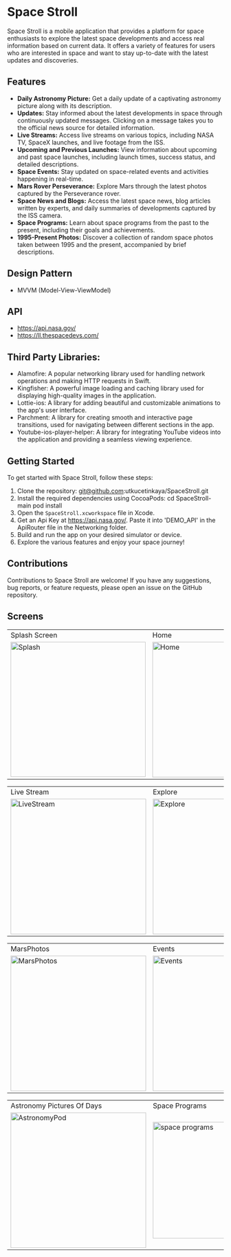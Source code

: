 # Space Stroll 

Space Stroll is a mobile application that provides a platform for space enthusiasts to explore the latest space developments and access real information based on current data. It offers a variety of features for users who are interested in space and want to stay up-to-date with the latest updates and discoveries.

## Features

- **Daily Astronomy Picture:** Get a daily update of a captivating astronomy picture along with its description.
- **Updates:** Stay informed about the latest developments in space through continuously updated messages. Clicking on a message takes you to the official news source for detailed information.
- **Live Streams:** Access live streams on various topics, including NASA TV, SpaceX launches, and live footage from the ISS.
- **Upcoming and Previous Launches:** View information about upcoming and past space launches, including launch times, success status, and detailed descriptions.
- **Space Events:** Stay updated on space-related events and activities happening in real-time.
- **Mars Rover Perseverance:** Explore Mars through the latest photos captured by the Perseverance rover.
- **Space News and Blogs:** Access the latest space news, blog articles written by experts, and daily summaries of developments captured by the ISS camera.
- **Space Programs:** Learn about space programs from the past to the present, including their goals and achievements.
- **1995-Present Photos:** Discover a collection of random space photos taken between 1995 and the present, accompanied by brief descriptions.

  
## Design Pattern
- MVVM (Model-View-ViewModel)

## API
- https://api.nasa.gov/
- https://ll.thespacedevs.com/

## Third Party Libraries:

- Alamofire: A popular networking library used for handling network operations and making HTTP requests in Swift.
- Kingfisher: A powerful image loading and caching library used for displaying high-quality images in the application.
- Lottie-ios: A library for adding beautiful and customizable animations to the app's user interface.
- Parchment: A library for creating smooth and interactive page transitions, used for navigating between different sections in the app.
- Youtube-ios-player-helper: A library for integrating YouTube videos into the application and providing a seamless viewing experience.

## Getting Started

To get started with Space Stroll, follow these steps:

1. Clone the repository: git@github.com:utkucetinkaya/SpaceStroll.git
2. Install the required dependencies using CocoaPods:
   cd SpaceStroll-main
   pod install
4. Open the `SpaceStroll.xcworkspace` file in Xcode.
5. Get an Api Key at https://api.nasa.gov/. Paste it into 'DEMO_API' in the ApiRouter file in the Networking folder.
6. Build and run the app on your desired simulator or device.
7. Explore the various features and enjoy your space journey!

## Contributions

Contributions to Space Stroll are welcome! If you have any suggestions, bug reports, or feature requests, please open an issue on the GitHub repository.

## Screens 
 <table>
  <tr>
    <td>Splash Screen </td>
    <td>Home</td>
    <td>APOD</td>   
  </tr>
  
  <tr>
    <td><img width="314" alt="Splash" src="https://github.com/utkucetinkaya/SpaceStroll/assets/61903359/0f7e638d-5f92-41d0-a0f8-15c376760f18"></td>
    <td><img width="315" alt="Home" src="https://github.com/utkucetinkaya/SpaceStroll/assets/61903359/c250fe02-067c-40d5-a2b2-48d1d93b7151"></td>
    <td><img width="315" alt="Apod" src="https://github.com/utkucetinkaya/SpaceStroll/assets/61903359/f3252aab-e64a-4cc0-83cf-99a4c764ea26"></td>
  </tr>
 </table>


 <table>
  <tr>
    <td>Live Stream</td>
    <td>Explore</td>
    <td>Launches</td>
  </tr>

  <tr>
    <td><img width="315" alt="LiveStream" src="https://github.com/utkucetinkaya/SpaceStroll/assets/61903359/22e014b3-375b-4d43-b6fb-f6d6dd957913"></td>
    <td><img width="315" alt="Explore" src="https://github.com/utkucetinkaya/SpaceStroll/assets/61903359/1552aa18-f88d-459d-aa5a-c9d143d9c78b"></td>
    <td><img width="315" alt="Launches" src="https://github.com/utkucetinkaya/SpaceStroll/assets/61903359/8c872980-7fca-4396-b5e5-121582b0f262"></td>

  </tr>
 </table>


  <table>
  <tr>
    <td>MarsPhotos</td>
    <td>Events</td>
    <td>Articles</td>
  </tr>
  
  <tr>
    <td><img width="315" alt="MarsPhotos" src="https://github.com/utkucetinkaya/SpaceStroll/assets/61903359/ab01e998-cc15-4df7-87ec-adaa3941cdcc"></td>
    <td><img width="315" alt="Events" src="https://github.com/utkucetinkaya/SpaceStroll/assets/61903359/50c51d67-1a55-4d2f-8814-296a4fc726b8"></td>
    <td><img width="315" alt="Articles" src="https://github.com/utkucetinkaya/SpaceStroll/assets/61903359/8e75575d-210f-4aa2-88b7-acc910cf7944"></td>
    
  </tr>
 </table>


  <table>
  <tr>
    <td>Astronomy Pictures Of Days</td>
    <td>Space Programs</td>
  </tr>
  
  <tr>
    <td><img width="315" alt="AstronomyPod" src="https://github.com/utkucetinkaya/SpaceStroll/assets/61903359/ca1fcf0c-af1e-40ab-a2d2-d318eded5226"></td>
    <td><img width="271" alt="space programs" src="https://github.com/utkucetinkaya/SpaceStroll/assets/61903359/f890f474-6ea7-4de2-bf4f-b725221df32b"></td>
    
  </tr>
 </table>
